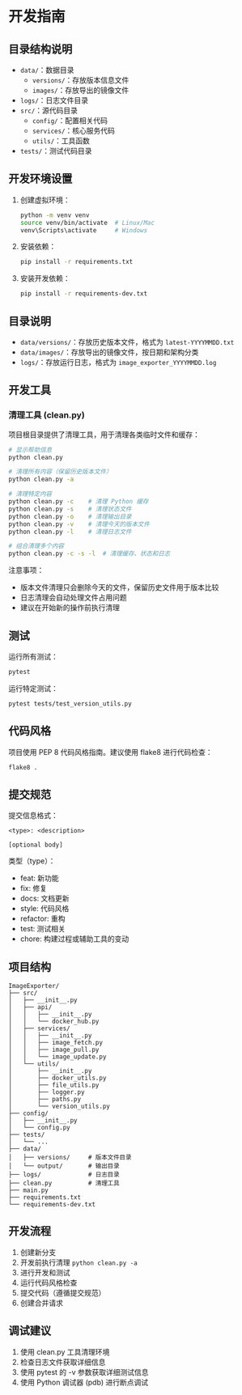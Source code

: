 # 开发指南

## 目录结构说明

- `data/`：数据目录
  - `versions/`：存放版本信息文件
  - `images/`：存放导出的镜像文件
- `logs/`：日志文件目录
- `src/`：源代码目录
  - `config/`：配置相关代码
  - `services/`：核心服务代码
  - `utils/`：工具函数
- `tests/`：测试代码目录

## 开发环境设置

1. 创建虚拟环境：
   ```bash
   python -m venv venv
   source venv/bin/activate  # Linux/Mac
   venv\Scripts\activate     # Windows
   ```

2. 安装依赖：
   ```bash
   pip install -r requirements.txt
   ```

3. 安装开发依赖：
   ```bash
   pip install -r requirements-dev.txt
   ```

## 目录说明

- `data/versions/`：存放历史版本文件，格式为 `latest-YYYYMMDD.txt`
- `data/images/`：存放导出的镜像文件，按日期和架构分类
- `logs/`：存放运行日志，格式为 `image_exporter_YYYYMMDD.log`

## 开发工具

### 清理工具 (clean.py)

项目根目录提供了清理工具，用于清理各类临时文件和缓存：

```bash
# 显示帮助信息
python clean.py

# 清理所有内容（保留历史版本文件）
python clean.py -a

# 清理特定内容
python clean.py -c    # 清理 Python 缓存
python clean.py -s    # 清理状态文件
python clean.py -o    # 清理输出目录
python clean.py -v    # 清理今天的版本文件
python clean.py -l    # 清理日志文件

# 组合清理多个内容
python clean.py -c -s -l  # 清理缓存、状态和日志
```

注意事项：
- 版本文件清理只会删除今天的文件，保留历史文件用于版本比较
- 日志清理会自动处理文件占用问题
- 建议在开始新的操作前执行清理

## 测试

运行所有测试：
```bash
pytest
```

运行特定测试：
```bash
pytest tests/test_version_utils.py
```

## 代码风格

项目使用 PEP 8 代码风格指南。建议使用 flake8 进行代码检查：
```bash
flake8 .
```

## 提交规范

提交信息格式：
```
<type>: <description>

[optional body]
```

类型（type）：
- feat: 新功能
- fix: 修复
- docs: 文档更新
- style: 代码风格
- refactor: 重构
- test: 测试相关
- chore: 构建过程或辅助工具的变动

## 项目结构

```
ImageExporter/
├── src/
│   ├── __init__.py
│   ├── api/
│   │   ├── __init__.py
│   │   └── docker_hub.py
│   ├── services/
│   │   ├── __init__.py
│   │   ├── image_fetch.py
│   │   ├── image_pull.py
│   │   └── image_update.py
│   └── utils/
│       ├── __init__.py
│       ├── docker_utils.py
│       ├── file_utils.py
│       ├── logger.py
│       ├── paths.py
│       └── version_utils.py
├── config/
│   ├── __init__.py
│   └── config.py
├── tests/
│   └── ...
├── data/
│   ├── versions/     # 版本文件目录
│   └── output/       # 输出目录
├── logs/             # 日志目录
├── clean.py          # 清理工具
├── main.py
├── requirements.txt
└── requirements-dev.txt
```

## 开发流程

1. 创建新分支
2. 开发前执行清理 `python clean.py -a`
3. 进行开发和测试
4. 运行代码风格检查
5. 提交代码（遵循提交规范）
6. 创建合并请求

## 调试建议

1. 使用 clean.py 工具清理环境
2. 检查日志文件获取详细信息
3. 使用 pytest 的 -v 参数获取详细测试信息
4. 使用 Python 调试器 (pdb) 进行断点调试